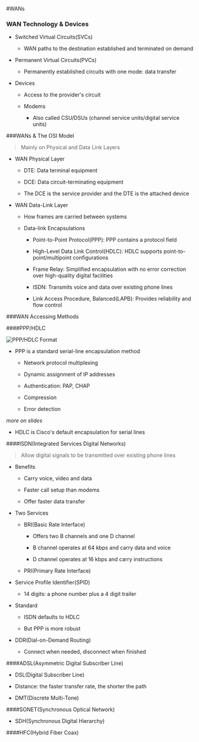#WANs

### WAN Technology & Devices

+ Switched Virtual Circuits(SVCs)

	- WAN paths to the destination established and terminated on demand
	
+ Permanent Virtual Circuits(PVCs)

	- Permanently established circuits with one mode: data transfer
	
+ Devices

	- Access to the provider's circuit

	- Modems
	
		+ Also called CSU/DSUs (channel service units/digital service units)
	
###WANs & The OSI Model

> Mainly on Physical and Data Link Layers

+ WAN Physical Layer

	- DTE: Data terminal equipment
	
	- DCE: Data circuit-terminating equipment
	
	- The DCE is the service provider and the DTE is the attached device
	
+ WAN Data-Link Layer

	- How frames are carried between systems
	
	- Data-link Encapsulations
	
		+ Point-to-Point Protocol(PPP): PPP contains a protocol field
		
		+ High-Level Data Link Control(HDLC): HDLC supports point-to-point/multipoint configurations

		+ Frame Relay: Simplified encapsulation with no error correction over high-quality digital facilities
		
		+ ISDN: Transmits voice and data over existing phone lines

		+ Link Access Procedure, Balanced(LAPB): Provides reliability and flow control

###WAN Accessing Methods 

####PPP/HDLC

![PPP/HDLC Format]()

+ PPP is a standard serial-line encapsulation method

	- Network protocol multiplexing

	- Dynamic assignment of IP addresses 

	- Authentication: PAP, CHAP

	- Compression
	
	- Error detection
	
*more on slides*

+ HDLC is Cisco's default encapsulation for serial lines

####ISDN(Integrated Services Digital Networks)

> Allow digital signals to be transmitted over existing phone lines

+ Benefits

	- Carry voice, video and data
	
	- Faster call setup than modems
	
	- Offer faster data transfer
	
+ Two Services

	- BRI(Basic Rate Interface)
	
		+ Offers two B channels and one D channel
		
		+ B channel operates at 64 kbps and carry data and voice
		
		+ D channel operates at 16 kbps and carry instructions
	
	- PRI(Primary Rate Interface)
	
+ Service Profile Identifier(SPID)

	- 14 digits: a phone number plus a 4 digit trailer
	
+ Standard

	- ISDN defaults to HDLC
	
	- But PPP is more robust

+ DDR(Dial-on-Demand Routing)

	- Connect when needed, disconnect when finished

####ADSL(Asymmetric Digital Subscriber Line)

+ DSL(Digital Subscriber Line)

+ Distance: the faster transfer rate, the shorter the path

+ DMT(Discrete Multi-Tone)

####SONET(Synchronous Optical Network)

+ SDH(Synchronous Digital Hierarchy)

####HFC(Hybrid Fiber Coax)